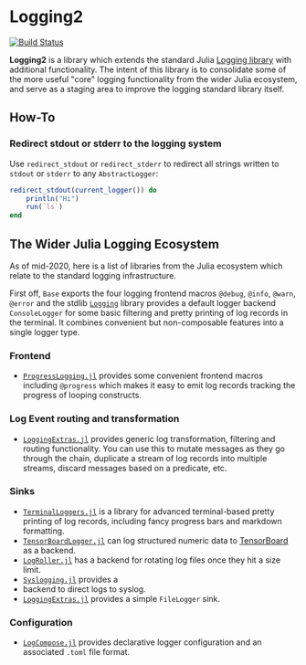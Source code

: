 # Logging2

[![Build Status](https://github.com/c42f/Logging2.jl/workflows/CI/badge.svg)](https://github.com/c42f/Logging2.jl/actions)

**Logging2** is a library which extends the standard Julia
[Logging library](https://docs.julialang.org/en/v1/stdlib/Logging) with
additional functionality. The intent of this library is to consolidate some
of the more useful "core" logging functionality from the wider Julia ecosystem,
and serve as a staging area to improve the logging standard library itself.

## How-To

### Redirect stdout or stderr to the logging system

Use `redirect_stdout` or `redirect_stderr` to redirect all strings written to
`stdout` or `stderr` to any `AbstractLogger`:

```julia
redirect_stdout(current_logger()) do
    println("Hi")
    run(`ls`)
end
```

## The Wider Julia Logging Ecosystem

As of mid-2020, here is a list of libraries from the Julia ecosystem which
relate to the standard logging infrastructure.

First off, `Base` exports the four logging frontend macros `@debug`, `@info`,
`@warn`, `@error` and the stdlib
[`Logging`](https://docs.julialang.org/en/v1/stdlib/Logging) library provides a
default logger backend `ConsoleLogger` for some basic filtering and pretty
printing of log records in the terminal. It combines convenient but
non-composable features into a single logger type.

### Frontend

* [`ProgressLogging.jl`](https://github.com/JunoLab/ProgressLogging.jl)
  provides some convenient frontend macros including `@progress` which makes it
  easy to emit log records tracking the progress of looping constructs.

### Log Event routing and transformation

* [`LoggingExtras.jl`](https://github.com/oxinabox/LoggingExtras.jl) provides
  generic log transformation, filtering and routing functionality. You can use
  this to mutate messages as they go through the chain, duplicate a stream of
  log records into multiple streams, discard messages based on a predicate, etc.

### Sinks

* [`TerminalLoggers.jl`](https://github.com/c42f/TerminalLoggers.jl) is a
  library for advanced terminal-based pretty printing of log records, including
  fancy progress bars and markdown formatting.
* [`TensorBoardLogger.jl`](https://github.com/PhilipVinc/TensorBoardLogger.jl)
  can log structured numeric data to
  [TensorBoard](https://www.tensorflow.org/tensorboard) as a backend.
* [`LogRoller.jl`](https://github.com/tanmaykm/LogRoller.jl) has a backend for
  rotating log files once they hit a size limit.
* [`Syslogging.jl`](https://github.com/tanmaykm/SyslogLogging.jl) provides a
* backend to direct logs to syslog.
* [`LoggingExtras.jl`](https://github.com/oxinabox/LoggingExtras.jl) provides a
  simple `FileLogger` sink.

### Configuration

* [`LogCompose.jl`](https://github.com/tanmaykm/LogCompose.jl) provides
  declarative logger configuration and an associated `.toml` file format.

